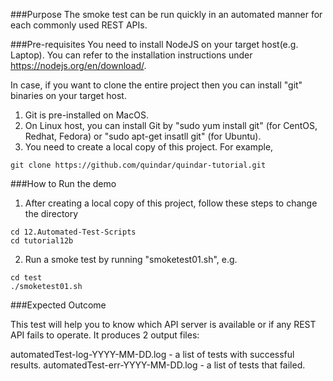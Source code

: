 ###Purpose
The smoke test can be run quickly in an automated manner for each commonly used REST APIs.

###Pre-requisites
You need to install NodeJS on your target host(e.g. Laptop). You can refer to the installation instructions under https://nodejs.org/en/download/.

In case, if you want to clone the entire project then you can install "git" binaries on your target host.

1. Git is pre-installed on MacOS.
2. On Linux host, you can install Git by "sudo yum install git" (for CentOS, Redhat, Fedora) or "sudo apt-get insatll git" (for Ubuntu).
3. You need to create a local copy of this project. For example,

```
git clone https://github.com/quindar/quindar-tutorial.git
 ```

###How to Run the demo
1. After creating a local copy of this project, follow these steps to change the directory

```
cd 12.Automated-Test-Scripts
cd tutorial12b
```

2. Run a smoke test by running "smoketest01.sh", e.g.

```
cd test
./smoketest01.sh
```

###Expected Outcome

This test will help you to know which API server is available or if any REST API fails to operate. It produces 2 output files:

automatedTest-log-YYYY-MM-DD.log - a list of tests with successful results.
automatedTest-err-YYYY-MM-DD.log - a list of tests that failed.

